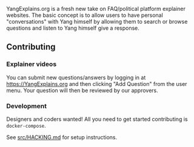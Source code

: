YangExplains.org is a fresh new take on FAQ/political platform explainer
websites.  The basic concept is to allow users to have personal
"conversations" with Yang himself by allowing them to search or browse
questions and listen to Yang himself give a response.

## Contributing

### Explainer videos

You can submit new questions/answers by logging in at
https://YangExplains.org and then clicking "Add Question" from the user
menu.  Your question will then be reviewed by our approvers.

### Development

Designers and coders wanted!  All you need to get started contributing is
`docker-compose`.

See [src/HACKING.md](src/HACKING.md) for setup instructions.
